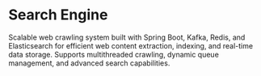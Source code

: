 # Search Engine
Scalable web crawling system built with Spring Boot, Kafka, Redis, and Elasticsearch for efficient web content extraction, indexing, and real-time data storage. Supports multithreaded crawling, dynamic queue management, and advanced search capabilities.
